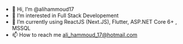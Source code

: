 - 👋 Hi, I’m @alihammoud17
- 👀 I’m interested in Full Stack Developement
- 🌱 I’m currently using ReactJS (Next.JS), Flutter, ASP.NET Core 6+ , MSSQL
- 📫 How to reach me ali_hammoud_17@hotmail.com

<!---
alihammoud17/alihammoud17 is a ✨ special ✨ repository because its `README.md` (this file) appears on your GitHub profile.
You can click the Preview link to take a look at your changes.
--->
